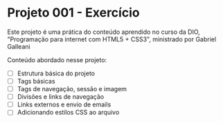 # Projeto 001 - Exercício
Este projeto é uma prática do conteúdo aprendido no curso da DIO, "Programação para internet com HTML5 + CSS3", ministrado por Gabriel Galleani

Conteúdo abordado nesse projeto:
- [ ] Estrutura básica do projeto
- [ ] Tags básicas
- [ ] Tags de navegação, sessão e imagem
- [ ] Divisões e links de navegação
- [ ] Links externos e envio de emails
- [ ] Adicionando estilos CSS ao arquivo
